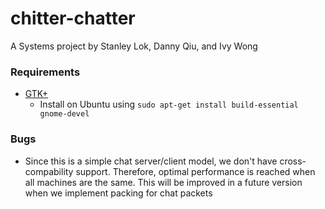 # chitter-chatter

A Systems project by Stanley Lok, Danny Qiu, and Ivy Wong

### Requirements

- [GTK+](http://www.gtk.org)
    - Install on Ubuntu using `sudo apt-get install build-essential gnome-devel`

### Bugs

- Since this is a simple chat server/client model, we don't have cross-compability support. Therefore, optimal performance is reached when all machines are the same. This will be improved in a future version when we implement packing for chat packets
